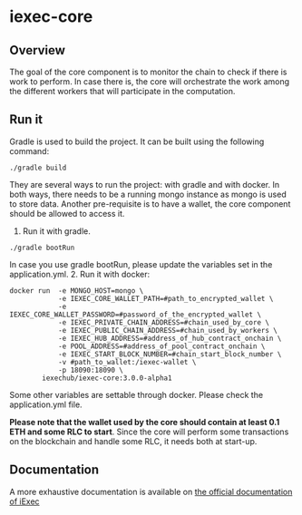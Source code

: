 # iexec-core

## Overview

The goal of the core component is to monitor the chain to check if there is work to perform. In case there is, the core will orchestrate the work among the different workers that will participate in the computation.

## Run it

Gradle is used to build the project. It can be built using the following command:
```
./gradle build
```
They are several ways to run the project: with gradle and with docker. In both ways, there needs to be a running mongo instance as mongo is used to store data. Another pre-requisite is to have a wallet, the core component should be allowed to access it.
1. Run it with gradle.
```
./gradle bootRun
```
In case you use gradle bootRun, please update the variables set in the application.yml.
2. Run it with docker:
```
docker run  -e MONGO_HOST=mongo \
    		-e IEXEC_CORE_WALLET_PATH=#path_to_encrypted_wallet \
            -e IEXEC_CORE_WALLET_PASSWORD=#password_of_the_encrypted_wallet \
    		-e IEXEC_PRIVATE_CHAIN_ADDRESS=#chain_used_by_core \
    		-e IEXEC_PUBLIC_CHAIN_ADDRESS=#chain_used_by_workers \
    		-e IEXEC_HUB_ADDRESS=#address_of_hub_contract_onchain \
    		-e POOL_ADDRESS=#address_of_pool_contract_onchain \
    		-e IEXEC_START_BLOCK_NUMBER=#chain_start_block_number \
    		-v #path_to_wallet:/iexec-wallet \
    		-p 18090:18090 \
    	iexechub/iexec-core:3.0.0-alpha1
```
Some other variables are settable through docker. Please check the application.yml file.

**Please note that the wallet used by the core should contain at least 0.1 ETH and some RLC to start**.
Since the core will perform some transactions on the blockchain and handle some RLC, it needs both at start-up.

## Documentation

A more exhaustive documentation is available on [the official documentation of iExec](https://docs.iex.ec/)
